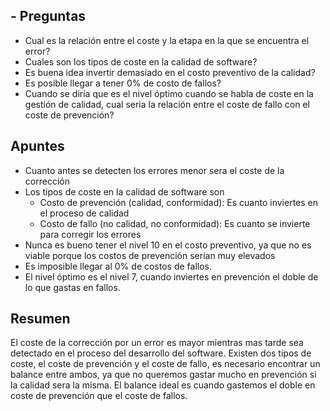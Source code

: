 ## - Preguntas

- Cual es la relación entre el coste y la etapa en la que se encuentra el error?
- Cuales son los tipos de coste en la calidad de software?
- Es buena idea invertir demasiado en el costo preventivo de la calidad?
- Es posible llegar a tener 0% de costo de fallos?
- Cuando se diría que es el nivel óptimo cuando se habla de coste en la gestión de calidad, cual seria la relación entre el coste de fallo con el coste de prevención?

## Apuntes

- Cuanto antes se detecten los errores menor sera el coste de la corrección
- Los tipos de coste en la calidad de software son
	- Costo de prevención (calidad, conformidad): Es cuanto inviertes en el proceso de calidad
	- Costo de fallo (no calidad, no conformidad): Es cuanto se invierte para corregir los errores
- Nunca es bueno tener el nivel 10 en el costo preventivo, ya que no es viable porque los costos de prevención serian muy elevados
- Es imposible llegar al 0% de costos de fallos.
- El nivel óptimo es el nivel 7, cuando inviertes en prevención el doble de lo que gastas en fallos.
  
## Resumen

El coste de la corrección por un error es mayor mientras mas tarde sea detectado en el proceso del desarrollo del software. Existen dos tipos de coste, el coste de prevención y el coste de fallo, es necesario encontrar un balance entre ambos, ya que no queremos gastar mucho en prevención si la calidad sera la misma. El balance ideal es cuando gastemos el doble en coste de prevención que el coste de fallos.